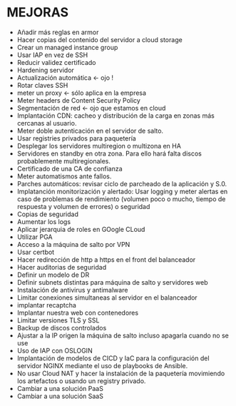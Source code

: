 # MEJORAS
- Añadir más reglas en armor
- Hacer copias del contenido del servidor a cloud storage
- Crear un managed instance group
- Usar IAP en vez de SSH
- Reducir validez certificado
- Hardening servidor
- Actualización automática <- ojo !
- Rotar claves SSH
- meter un proxy <- sólo aplica en la empresa
- Meter headers de Content Security Policy
- Segmentación de red <- ojo que estamos en cloud
- Implantación CDN: cacheo y distribución de la carga en zonas más cercanas al usuario.
- Meter doble autenticación en el servidor de salto.
- Usar registries privados para paquetería
- Desplegar los servidores multiregion o multizona en HA
- Servidores en standby en otra zona. Para ello hará falta discos probablemente multiregionales.
- Certificado de una CA de confianza
- Meter automatismos ante fallos.
- Parches automáticos: revisar ciclo de parcheado de la aplicación y S.0.
- Implatanción monitorización y alertado: Usar logging y meter alertas en caso de problemas de rendimiento (volumen poco o mucho, tiempo de respuesta y volumen de errores) o seguridad
- Copias de seguridad
- Aumentar los logs
- Aplicar jerarquia de roles en GOogle CLoud
- Utilizar PGA
- Acceso a la máquina de salto por VPN
- Usar certbot
- Hacer redirección de http a https en el front del balanceador
- Hacer auditorias de seguridad
- Definir un modelo de DR
- Definir subnets distintas para máquina de salto y servidores web
- Instalación de antivirus y antimalware
- Limitar conexiones simultaneas al servidor en el balanceador
- implantar recaptcha
- Implantar nuestra web con contenedores
- Limitar versiones TLS y SSL
- Backup de discos controlados
- Ajustar a la IP origen la máquina de salto incluso apagarla cuando no se use
- Uso de IAP con OSLOGIN
- Implantación de modelos de CICD y IaC para la configuración del servidor NGINX mediante el uso de playbooks de Ansible.
- No usar Cloud NAT y hacer la instalación de la paquetería movimiendo los artefactos o usando un registry privado.
- Cambiar a una solución PaaS
- Cambiar a una solución SaaS
